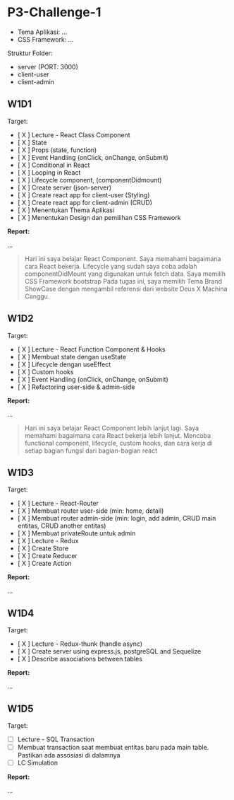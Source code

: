 # P3-Challenge-1

- Tema Aplikasi: ...
- CSS Framework: ...

Struktur Folder:

- server (PORT: 3000)
- client-user
- client-admin

## W1D1

Target:

- [ X ] Lecture - React Class Component
- [ X ] State
- [ X ] Props (state, function)
- [ X ] Event Handling (onClick, onChange, onSubmit)
- [ X ] Conditional in React
- [ X ] Looping in React
- [ X ] Lifecycle component, (componentDidmount)
- [ X ] Create server (json-server)
- [ X ] Create react app for client-user (Styling)
- [ X ] Create react app for client-admin (CRUD)
- [ X ] Menentukan Thema Aplikasi
- [ X ] Menentukan Design dan pemilihan CSS Framework

**Report:**

...

> Hari ini saya belajar React Component. Saya memahami bagaimana cara React bekerja. Lifecycle yang sudah saya coba adalah componentDidMount yang digunakan untuk fetch data.
> Saya memilih CSS Framework bootstrap
> Pada tugas ini, saya memilih Tema Brand ShowCase dengan mengambil referensi dari website Deus X Machina Canggu.

## W1D2

Target:

- [ X ] Lecture - React Function Component & Hooks
- [ X ] Membuat state dengan useState
- [ X ] Lifecycle dengan useEffect
- [ X ] Custom hooks
- [ X ] Event Handling (onClick, onChange, onSubmit)
- [ X ] Refactoring user-side & admin-side

**Report:**

...

> Hari ini saya belajar React Component lebih lanjut lagi. Saya memahami bagaimana cara React bekerja lebih lanjut. Mencoba functional component, lifecycle, custom hooks, dan cara kerja di setiap bagian fungsi dari bagian-bagian react

## W1D3

Target:

- [ X ] Lecture - React-Router
- [ X ] Membuat router user-side (min: home, detail)
- [ X ] Membuat router admin-side (min: login, add admin, CRUD main entitas, CRUD another entitas)
- [ X ] Membuat privateRoute untuk admin
- [ X ] Lecture - Redux
- [ X ] Create Store
- [ X ] Create Reducer
- [ X ] Create Action

**Report:**

...

## W1D4

Target:

- [ X ] Lecture - Redux-thunk (handle async)
- [ X ] Create server using express.js, postgreSQL and Sequelize
- [ X ] Describe associations between tables

**Report:**

...

## W1D5

Target:

- [ ] Lecture - SQL Transaction
- [ ] Membuat transaction saat membuat entitas baru pada main table. Pastikan ada assosiasi di dalamnya
- [ ] LC Simulation

**Report:**

...
